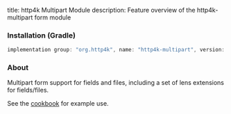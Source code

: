 title: http4k Multipart Module
description: Feature overview of the http4k-multipart form module

### Installation (Gradle)

```groovy
implementation group: "org.http4k", name: "http4k-multipart", version: "4.3.4.0"
```

### About

Multipart form support for fields and files, including a set of lens extensions for fields/files.

See the [cookbook](/cookbook/multipart_forms/) for example use.
